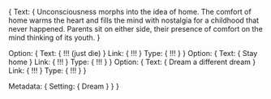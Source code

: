 {
Text: { 
		Unconsciousness morphs into the idea of home.  The comfort of home
		warms the heart and fills the mind with nostalgia for a childhood that
		never happened.  Parents sit on either side, their presence of comfort
		on the mind thinking of its youth.
  }

 Option: {
	Text: { !!! (just die) }
	Link: { !!! }
	Type: { !!! }
}
Option:
{
	Text: { Stay home }
	Link: { !!! }
	Type: { !!! }
}
Option:
{
	Text: { Dream a different dream }
	Link: { !!! }
	Type: { !!! }
}

Metadata:
{
	Setting: { Dream }
}
}